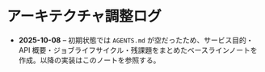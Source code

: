 # アーキテクチャ調整ログ

- **2025-10-08** – 初期状態では `AGENTS.md` が空だったため、サービス目的・API 概要・ジョブライフサイクル・残課題をまとめたベースラインノートを作成。以降の実装はこのノートを参照する。
